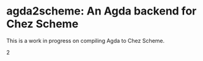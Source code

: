 agda2scheme: An Agda backend for Chez Scheme
============================================

This is a work in progress on compiling Agda to Chez Scheme.

2
